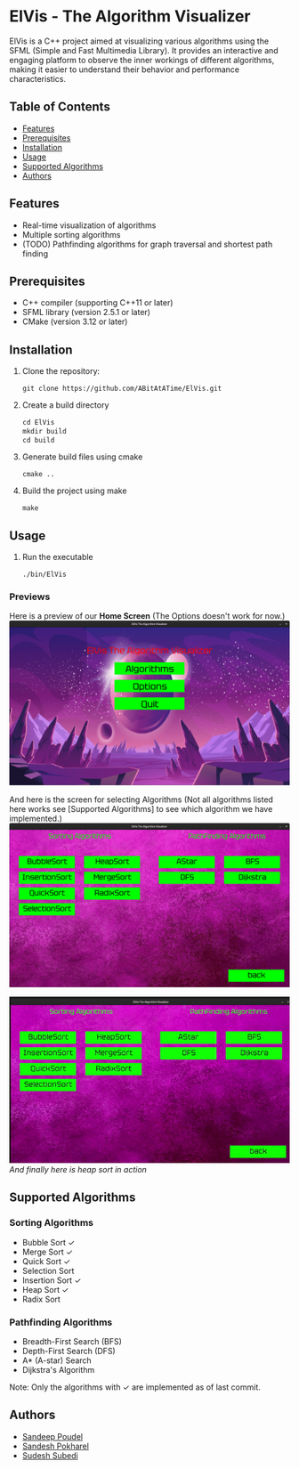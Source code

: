 # ElVis - The Algorithm Visualizer

ElVis is a C++ project aimed at visualizing various algorithms using the SFML (Simple and Fast Multimedia Library). It provides an interactive and engaging platform to observe the inner workings of different algorithms, making it easier to understand their behavior and performance characteristics.


## Table of Contents
- [Features](#features)
- [Prerequisites](#prerequisites)
- [Installation](#installation)
- [Usage](#usage)
- [Supported Algorithms](#supported-algorithms)
- [Authors](#authors)

## Features
- Real-time visualization of algorithms
- Multiple sorting algorithms 
- (TODO) Pathfinding algorithms for graph traversal and shortest path finding

## Prerequisites
- C++ compiler (supporting C++11 or later)
- SFML library (version 2.5.1 or later)
- CMake (version 3.12 or later)

## Installation
1. Clone the repository:
   ```shell
   git clone https://github.com/ABitAtATime/ElVis.git
   ```
2. Create a build directory
   ```shell
   cd ElVis
   mkdir build
   cd build
   ```
3. Generate build files using cmake
   ```shell
   cmake ..
   ```
4. Build the project using make
   ```shell
   make
   ```

## Usage
1. Run the executable
   ```shell
   ./bin/ElVis
   ```
### Previews

Here is a preview of our **Home Screen**
(The Options doesn't work for now.)
![Home Screen](res/readme/homescreen.png)

And here is the screen for selecting Algorithms
(Not all algorithms listed here works see [Supported Algorithms] to see which algorithm we have implemented.)
![Selector Screen](res/readme/selectorscreen.png)

![Heap sort gif](res/readme/heapsort.gif)
*And finally here is heap sort in action*


## Supported Algorithms
### Sorting Algorithms
- Bubble Sort ✓
- Merge Sort ✓
- Quick Sort ✓
- Selection Sort 
- Insertion Sort ✓
- Heap Sort ✓
- Radix Sort 
### Pathfinding Algorithms
- Breadth-First Search (BFS) 
- Depth-First Search (DFS)
- A* (A-star) Search
- Dijkstra's Algorithm

Note: Only the algorithms with ✓ are implemented as of last commit.


## Authors
- [Sandeep Poudel](https://github.com/sandeep-poudel)
- [Sandesh Pokharel](https://github.com/hsednass)
- [Sudesh Subedi](https://github.com/sudeshsubedi)
